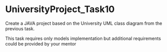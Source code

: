 # UniversityProject_Task10
Create a JAVA project based on the University UML class diagram from the previous task. 

This task requires only models implementation but additional requirements could be provided by your mentor             














